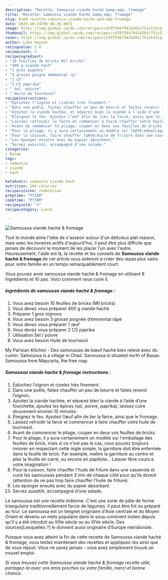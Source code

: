 ```yaml
---
description: "Recette: Samoussa viande haché &amp;amp; fromage"
title: "Recette: Samoussa viande haché &amp;amp; fromage"
slug: 6168-recette-samoussa-viande-hache-and-amp-fromage
date: 2020-10-24T06:46:30.097Z
image: https://img-global.cpcdn.com/recipes/cd70f59479424203/751x532cq70/samoussa-viande-hache-fromage-photo-principale-de-la-recette.jpg
thumbnail: https://img-global.cpcdn.com/recipes/cd70f59479424203/751x532cq70/samoussa-viande-hache-fromage-photo-principale-de-la-recette.jpg
cover: https://img-global.cpcdn.com/recipes/cd70f59479424203/751x532cq70/samoussa-viande-hache-fromage-photo-principale-de-la-recette.jpg
author: Luke Haynes
ratingvalue: 3.8
reviewcount: 5
recipeingredient:
- "10 feuilles de bricks Mil bricks"
- "400 g viande hach"
- "1 gros oignons"
- "3 grosse poigne demmental rp"
- "1 uf"
- "2 CS paprika"
- " Sel  poivre"
- " Huile de tournesol"
recipeinstructions:
- "Épluchez l’oignon et ciselez très finement."
- "Dans une poêle, faites chauffer un peu de beurre et faites revenir l’oignon."
- "Ajoutez la viande hachée, et séparez bien la viande à l’aide d’une fourchette, ajoutez les épices (sel, poivre, paprika), laissez cuire doucement environ 10 minutes."
- "Éteignez le feu. Ajoutez l’œuf afin de lier la farce, ainsi que le fromage."
- "Laissez refroidir la farce et commencer à faire chauffer votre huile de tournesol."
- "Avant de commencer le pliage, couper en deux vos feuilles de bricks."
- "Pour le pliage, il y aura certainement un modèle sur l&#39;emballage des feuilles de brick, mais si ce n&#39;est pas le cas, vous pouvez toujours innover en respectant cette règle simple, la garniture doit être enfermée dans la feuille de brick. Par exemple, mettre la garniture au centre et plier la feuille en carré, ou encore en papillote... Laisser libre cours à votre imagination !"
- "Pour la cuisson, faire chauffer l&#39;huile de friture dans une casserole et cuire les samoussas pendant 3 min de chaque côté pour qu&#39;ils dorent (attention de ne pas trop faire chauffer l&#39;huile de friture)."
- "Les éponger ensuite avec du papier absorbant."
- "Servez aussitôt, accompagné d’une salade."
categories:
- Resep
tags:
- samoussa
- viande
- hach

katakunci: samoussa viande hach 
nutrition: 104 calories
recipecuisine: Indonesian
preptime: "PT10M"
cooktime: "PT38M"
recipeyield: "3"
recipecategory: Lunch

---
```



![Samoussa viande haché &amp; fromage](https://img-global.cpcdn.com/recipes/cd70f59479424203/751x532cq70/samoussa-viande-hache-fromage-photo-principale-de-la-recette.jpg)

Tout le monde aime l'idée de s'asseoir autour d'un délicieux plat maison, mais avec les horaires actifs d'aujourd'hui, il peut être plus difficile que jamais de découvrir le moment de les placer l'un avec l'autre. Heureusement, l'aide est là, la recette et les conseils de <strong> Samoussa viande haché &amp; fromage </strong> de cet article vous aideront à créer des repas plus sains pour votre famille en un temps remarquablement court.

<!--inarticleads1-->

Vous pouvez avoir samoussa viande haché &amp; fromage en utilisant 8 Ingrédients et 10 pas. Voici comment vous cuire il.

##### Ingrédients de samoussa viande haché &amp; fromage :

1. Vous avez besoin 10 feuilles de bricks (Mil bricks)
1. Vous devez vous préparer 400 g viande haché
1. Préparer 1 gros oignons
1. Vous avez besoin 3 grosse poignée d’emmental râpé
1. Vous devez vous préparer 1 œuf
1. Vous devez vous préparer 2 CS paprika
1. Utilisation  Sel / poivre
1. Vous avez besoin  Huile de tournesol


My Parisian Kitchen - Des samoussas de bœuf haché bien relevé avec du cumin. Samoussa is a village in Chad. Samoussa is situated north of Basao. Samoussa from Mapcarta, the free map. 

<!--inarticleads2-->

##### Samoussa viande haché &amp; fromage instructions :

1. Épluchez l’oignon et ciselez très finement.
1. Dans une poêle, faites chauffer un peu de beurre et faites revenir l’oignon.
1. Ajoutez la viande hachée, et séparez bien la viande à l’aide d’une fourchette, ajoutez les épices (sel, poivre, paprika), laissez cuire doucement environ 10 minutes.
1. Éteignez le feu. Ajoutez l’œuf afin de lier la farce, ainsi que le fromage.
1. Laissez refroidir la farce et commencer à faire chauffer votre huile de tournesol.
1. Avant de commencer le pliage, couper en deux vos feuilles de bricks.
1. Pour le pliage, il y aura certainement un modèle sur l&#39;emballage des feuilles de brick, mais si ce n&#39;est pas le cas, vous pouvez toujours innover en respectant cette règle simple, la garniture doit être enfermée dans la feuille de brick. Par exemple, mettre la garniture au centre et plier la feuille en carré, ou encore en papillote... Laisser libre cours à votre imagination !
1. Pour la cuisson, faire chauffer l&#39;huile de friture dans une casserole et cuire les samoussas pendant 3 min de chaque côté pour qu&#39;ils dorent (attention de ne pas trop faire chauffer l&#39;huile de friture).
1. Les éponger ensuite avec du papier absorbant.
1. Servez aussitôt, accompagné d’une salade.


Le samoussa est une recette indienne. C&#39;est une sorte de pâte de forme triangulaire traditionnellement farcie de légumes. Il peut être frit ou préparé au four. Le samoussa est un beignet originaire d&#39;Asie centrale et du Moyen Orient et devenu un mets populaire dans le sous-continent indien depuis qu&#39;il y a été introduit au XIIIe siècle ou au XIVe siècle. Des sources[Lesquelles ?] le donnent aussi originaire d&#39;Europe méridionale. 

<!--inarticleads1-->

<p>
Puisque vous avez atteint la fin de cette recette de Samoussa viande haché &amp; fromage, vous testez maintenant des recettes et appliquez-les ainsi que de vous réjouir. Vous ne savez jamais - vous avez simplement trouvé un nouvel emploi.
</p>

<p>
<i>Si vous trouvez cette Samoussa viande haché &amp; fromage recette utile, partagez-la avec vos amis proches ou votre famille, merci et bonne chance.</i>
</p>
